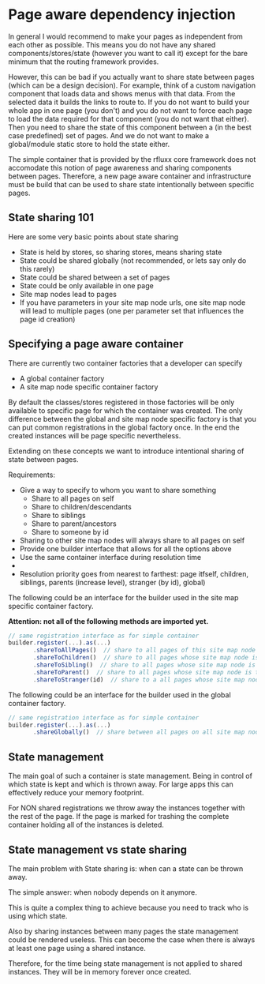 # Page aware dependency injection

In general I would recommend to make your pages as independent from each other as possible. This means you do not have any shared components/stores/state (however you want to call it) except for the bare minimum that the routing framework provides.

However, this can be bad if you actually want to share state between pages (which can be a design decision). For example, think of a custom navigation component that loads data and shows menus with that data. From the selected data it builds the links to route to. If you do not want to build your whole app in one page (you don't) and you do not want to force each page to load the data required for that component (you do not want that either). Then you need to share the state of this component between a (in the best case predefined) set of pages. And we do not want to make a global/module static store to hold the state either.

The simple container that is provided by the rfluxx core framework does not accomodate this notion of page awareness and sharing components between pages. Therefore, a new page aware container and infrastructure must be build that can be used to share state intentionally between specific pages.

## State sharing 101

Here are some very basic points about state sharing

- State is held by stores, so sharing stores, means sharing state
- State could be shared globally (not recommended, or lets say only do this rarely)
- State could be shared between a set of pages 
- State could be only available in one page
- Site map nodes lead to pages
- If you have parameters in your site map node urls, one site map node will lead to multiple pages (one per parameter set that influences the page id creation)

## Specifying a page aware container

There are currently two container factories that a developer can specify

- A global container factory
- A site map node specific container factory

By default the classes/stores registered in those factories will be only available to specific page for which the container was created. The only difference between the global and site map node specific factory is that you can put common registrations in the global factory once. In the end the created instances will be page specific nevertheless.

Extending on these concepts we want to introduce intentional sharing of state between pages.

Requirements:

- Give a way to specify to whom you want to share something
  - Share to all pages on self
  - Share to children/descendants
  - Share to siblings
  - Share to parent/ancestors
  - Share to someone by id
- Sharing to other site map nodes will always share to all pages on self
- Provide one builder interface that allows for all the options above
- Use the same container interface during resolution time
- 
- Resolution priority goes from nearest to farthest: page itfself, children, siblings, parents (increase level), stranger (by id), global)

The following could be an interface for the builder used in the site map specific container factory.

**Attention: not all of the following methods are imported yet.**

```typescript
// same registration interface as for simple container
builder.register(...).as(...)
       .shareToAllPages()  // share to all pages of this site map node
       .shareToChildren()  // share to all pages whose site map node is a child of the current site map node
       .shareToSibling()  // share to all pages whose site map node is a child of the parent of the current site map node
       .shareToParent()  // share to all pages whose site map node is the parent of the current site map node
       .shareToStranger(id)  // share to a all pages whose site map node has the given id
```

The following could be an interface for the builder used in the global container factory.

```typescript
// same registration interface as for simple container
builder.register(...).as(...)
       .shareGlobally()  // share between all pages on all site map nodes
```

## State management

The main goal of such a container is state management. Being in control of which state is kept and which is thrown away. For large apps this can effectively reduce your memory footprint.

For NON shared registrations we throw away the instances together with the rest of the page. If the page is marked for trashing the complete container holding all of the instances is deleted.

## State management vs state sharing

The main problem with State sharing is: when can a state can be thrown away.

The simple answer: when nobody depends on it anymore.

This is quite a complex thing to achieve because you need to track who is using which state.

Also by sharing instances between many pages the state management could be rendered useless. This can become the case when there is always at least one page using a shared instance.

Therefore, for the time being state management is not applied to shared instances. They will be in memory forever once created.
